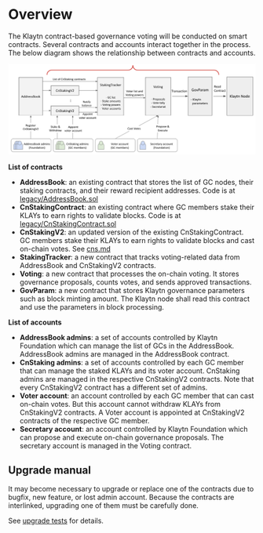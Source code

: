 # Overview

The Klaytn contract-based governance voting will be conducted on smart contracts. Several contracts and accounts interact together in the process. The below diagram shows the relationship between contracts and accounts.

![scope.png](./scope.png)

**List of contracts**

- **AddressBook**: an existing contract that stores the list of GC nodes, their staking contracts, and their reward recipient addresses. Code is at [legacy/AddressBook.sol](../contracts/legacy/AddressBook.sol)
- **CnStakingContract**: an existing contract where GC members stake their KLAYs to earn rights to validate blocks. Code is at [legacy/CnStakingContract.sol](../contracts/legacy/CnStakingContract.sol)
- **CnStakingV2**: an updated version of the existing CnStakingContract. GC members stake their KLAYs to earn rights to validate blocks and cast on-chain votes. See [cns.md](./cns.md)
- **StakingTracker**: a new contract that tracks voting-related data from AddressBook and CnStakingV2 contracts.
- **Voting**: a new contract that processes the on-chain voting. It stores governance proposals, counts votes, and sends approved transactions.
- **GovParam**: a new contract that stores Klaytn governance parameters such as block minting amount. The Klaytn node shall read this contract and use the parameters in block processing.

**List of accounts**

- **AddressBook admins**: a set of accounts controlled by Klaytn Foundation which can manage the list of GCs in the AddressBook. AddressBook admins are managed in the AddressBook contract.
- **CnStaking admins**: a set of accounts controlled by each GC member that can manage the staked KLAYs and its voter account. CnStaking admins are managed in the respective CnStakingV2 contracts. Note that every CnStakingV2 contract has a different set of admins.
- **Voter account**: an account controlled by each GC member that can cast on-chain votes. But this account cannot withdraw KLAYs from CnStakingV2 contracts. A Voter account is appointed at CnStakingV2 contracts of the respective GC member.
- **Secretary account**: an account controlled by Klaytn Foundation which can propose and execute on-chain governance proposals. The secretary account is managed in the Voting contract.

## Upgrade manual

It may become necessary to upgrade or replace one of the contracts due to bugfix, new feature, or lost admin account. Because the contracts are interlinked, upgrading one of them must be carefully done.

See [upgrade tests](../test/scenario_replace.js) for details.

